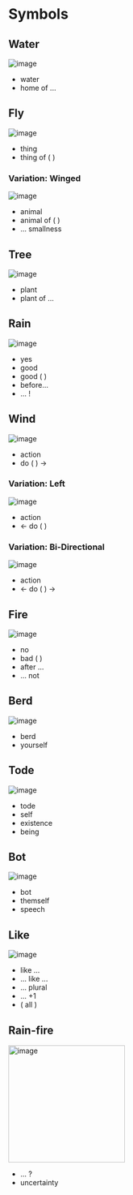 # Symbols

## Water
![image](https://user-images.githubusercontent.com/15892272/185742556-4ea0c6e2-59c5-41d6-8dad-96a0e3ddc4f0.png)

* water
* home of ...

## Fly
![image](https://user-images.githubusercontent.com/15892272/185742564-09017412-be2c-457c-a014-905599f1a668.png)

* thing
* thing of ( )


### Variation: Winged
![image](https://user-images.githubusercontent.com/15892272/185742572-24c45eb8-184c-4bb0-a3e1-69bed0c6e257.png)

* animal
* animal of ( )
* ... smallness

## Tree
![image](https://user-images.githubusercontent.com/15892272/185742604-882b0f14-2e25-4dd1-a3c1-6045e322a24c.png)

* plant
* plant of ...

## Rain
![image](https://user-images.githubusercontent.com/15892272/185742626-293906b5-826a-40ed-8abf-ae7f4146010c.png)

* yes
* good
* good ( )
* before...
* ... !

## Wind
![image](https://user-images.githubusercontent.com/15892272/185742678-89e44fce-9c05-46fd-85af-7ca06554532b.png)

* action
* do ( ) ->

### Variation: Left
![image](https://user-images.githubusercontent.com/15892272/185742698-67c531c6-33ef-485e-9ec7-9acb17654308.png)

* action
* <- do ( )

### Variation: Bi-Directional
![image](https://user-images.githubusercontent.com/15892272/185742703-705a30e8-fed2-4797-9526-df50410d9697.png)
* action
* <- do ( ) ->

## Fire
![image](https://user-images.githubusercontent.com/15892272/185742765-3f00a052-d972-43e0-9887-8f1b49f04b6c.png)

* no
* bad ( )
* after ...
* ... not

## Berd
![image](https://user-images.githubusercontent.com/15892272/185742782-feb0f58e-f82b-45b4-9946-6ec545cd4761.png)

* berd
* yourself

## Tode
![image](https://user-images.githubusercontent.com/15892272/185742792-3fdd5675-26fe-4691-bcfd-f46da336e56a.png)

* tode
* self
* existence
* being

## Bot
![image](https://user-images.githubusercontent.com/15892272/185742819-a9ed85ca-b7c4-42d3-950b-9ab2f93b7179.png)

* bot
* themself
* speech

## Like
![image](https://user-images.githubusercontent.com/15892272/185742852-23b5bae8-7f99-42dd-bc20-b63b0ebecbe1.png)

* like ...
* ... like ...
* ... plural
* ... +1
* ( all )

## Rain-fire

<img width="231" alt="image" src="https://github.com/TodePond/TodeTode/assets/15892272/7dcf8b33-f436-47db-88fc-1a2241622020">

* ... ?
* uncertainty
